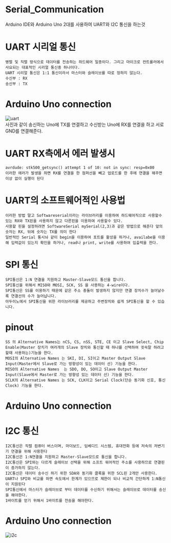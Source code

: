 # Serial_Communication
Arduino IDE와 Arduino Uno 2대를 사용하여 UART와 I2C 통신을 하는것

# UART 시리얼 통신

    병렬 및 직렬 방식으로 데이터를 전송하는 하드웨어 일종이다. 그리고 마이크로 컨트롤러에서 사요되는 대표적인 시리얼 통신중 하나이다.
    UART 시리얼 통신은 1:1 통신이라서 마스터와 슬레이브를 따로 정하지 않는다.
    수신부 : RX
    송신부 : TX
    
# Arduino Uno connection
    
   ![uart](https://user-images.githubusercontent.com/38156821/45004275-4bb1f600-b026-11e8-9294-ece85b2f261f.jpeg)
   <br>사진과 같이 송신하는 Uno에 TX를 연결하고 수신받는 Uno에 RX를 연결을 하고 서로 GND를 연결해준다.
    
# UART RX측에서 에러 발생시

    avrdude: stk500_getsync() attempt 1 of 10: not in sync: resp=0x00
    이러한 에러가 발생을 하면 RX를 연결을 한 점퍼선을 빼고 업로드를 한 후에 연결을 해주면 이상 없이 실행이 된다 

# UART의 소프트웨어적인 사용법

    이러한 방법 말고 Softwareserial이라는 라이브러리를 이용하여 하드웨어직으로 사용할수 있는 RX와 TX핀을 사용하지 않고 다른핀을 이용하여 사용할수 있다.
    사용할 핀을 설정하려면 SoftwareSerial mySerial(2,3)과 같은 방법으로 해준다 앞의 숫자는 RX, 뒤에 숫자는 TX를 의미 한다
    일반적인 Serial 통시놔 같이 begin을 이용하여 포트를 활성을 하거나, availabe을 이용해 입력값이 있는지 확인을 하거나, read나 print, write를 사용하여 입츨력을 한다.

# SPI 통신
    
    SPI통신은 1:N 연결을 지원하고 Master-Slave모드 통신을 합니다.
    SPI통신을 위해서 MISO와 MOSI, SCK, SS 을 사용하는 4-wire이다. 
    SPI통신은 SS를 이용하기 때문에 같은 주소 충돌이 발생하지 않지만 연결 장치수가 늘어날수록 연결선의 수가 늘어납니다.
    아두이노에서 SPI통신을 위한 라이브러리를 제공하고 주변장치와 쉽게 SPI통신을 할 수 있습니다.
    
# pinout
    
    SS 의 Alternative Names는 nCS, CS, nSS, STE, CE 이고 Slave Select, Chip Enable(Master 장치가 여러개의 Slave 장치와 통신할 때 하나를 선택하여 귓속말 하려고 할때 사용하는)기능을 한다. 
    MOSI의 Alternative Names 는 SKI, DI, SI이고 Master Output Slave Input(Master에서 Slave로 가는 방향성이 있는 데이터 선) 기능을 한다.
    MISO의 Alternative Names  는 SDO, DO, SO이고 Slave Output Master Input(Slave에서 Master로 가는 방향성 있는 데이터 선) 기능을 한다.
    SCLK의 Alternative Names 는 SCK, CLK이고 Serial Clock(단순 동기화 신호, 통신 Clock) 기능을 한다.

# Arduino Uno connection


# I2C 통신

    I2C통신은 직렬 컴퓨터 버스이며, 마더보드, 임베디드 시스템, 휴대전화 등에 저속의 저변기기 연결을 위해 사용한다
    I2C통신은 1:N연결을 지원하고 Master-Slave모드로 통신을 합니다.
    I2C통신은 SPI와는 다르게 슬레이브 선택을 위해 소프트 워어적인 주소를 사용하므로 연결핀이 증가하지 않는다.
    I2C통신은 데이터 송수신 하기 위한 SDA와 동기화 클록을 위한 SCL핀 2개만 사용한다.
    UART나 SPI와 비교를 하면 속도에서 한계가 있으므로 제한이 되나 비교적 간단하게 1:N통신이 지원된다
    SPI통신에서 마스터가 슬레이브로 부터 데이터를 수신하기 위해서는 슬레이브로 데이터를 송신을 해야한다.
    1바이트를 얻기 위해서 1바이트를 전송을 해야한다.

# Arduino Uno connection

   ![i2c](https://user-images.githubusercontent.com/38156821/45004276-4f457d00-b026-11e8-866a-9aba1586b468.jpeg)
